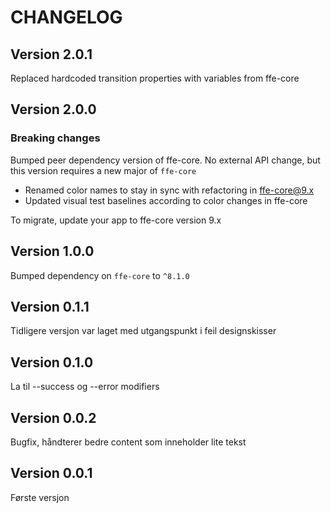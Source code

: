 # CHANGELOG

## Version 2.0.1
Replaced hardcoded transition properties with variables from ffe-core

## Version 2.0.0

### Breaking changes

Bumped peer dependency version of ffe-core. No external API change, but this version requires a new major of `ffe-core`

* Renamed color names to stay in sync with refactoring in ffe-core@9.x
* Updated visual test baselines according to color changes in ffe-core

To migrate, update your app to ffe-core version 9.x

## Version 1.0.0
Bumped dependency on `ffe-core` to `^8.1.0`

## Version 0.1.1
Tidligere versjon var laget med utgangspunkt i feil designskisser

## Version 0.1.0
La til --success og --error modifiers

## Version 0.0.2
Bugfix, håndterer bedre content som inneholder lite tekst

## Version 0.0.1
Første versjon

